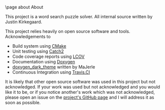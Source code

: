 \page about About

This project is a word search puzzle solver.  All internal source written by Justin Kirkegaard. 

This project relies heavily on open source software and tools. Acknowledgements to 

* Build system using [CMake](https://cmake.org "CMake")
* Unit testing using [Catch2](https://github.com/catchorg/Catch2/ "Catch2")
* Code coverage reports using [LCOV](http://ltp.sourceforge.net/coverage/lcov.php "LCOV")
* Documentation using [Doxygen](http://www.doxygen.nl "Doxygen")
* [doxygen_dark_theme]( https://github.com/MaJerle/doxygen-dark-theme "doxygen_dark_theme" ) written by MaJerle 
* Continuous Integration using [Travis.CI](https://travis-ci.org/ "Travis.CI" )

It is likely that other open source software was used in this project but not acknowledged. If your work was used but not acknowledged and you would like it to be, or if you notice another's work which was not acknowledged, please open an issue on the [project's GitHub page]( https://github.com/this-kirke/kata-word-search "project's GitHub page" ) and I will address it as soon as possible.  
